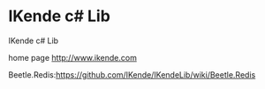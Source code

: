 IKende c# Lib
=========

IKende c# Lib

home page http://www.ikende.com

Beetle.Redis:https://github.com/IKende/IKendeLib/wiki/Beetle.Redis
